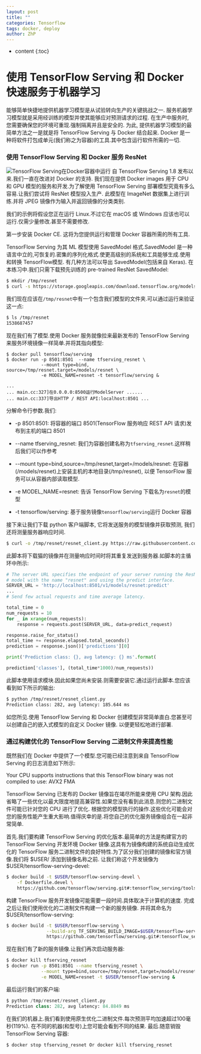 ```yaml
---
layout: post
title: ""
categories: Tensorflow
tags: docker, deploy
author: ZhP
---
```


* content
{:toc}

# 使用 TensorFlow Serving 和 Docker 快速服务于机器学习


能够简单快捷地提供机器学习模型是从试验转向生产的关键挑战之一. 服务机器学习模型就是采用经训练的模型并使其能够应对预测请求的过程. 在生产中服务时, 您需要确保您的环境可重现.强制隔离并且是安全的. 为此, 提供机器学习模型的最简单方法之一是就是将 TensorFlow Serving 与 Docker 结合起来. Docker 是一种将软件打包成单元(我们称之为容器)的工具.其中包含运行软件所需的一切.

### 使用 TensorFlow Serving 和 Docker 服务 ResNet

![TensorFlow Serving在Docker容器中运行]()
自 TensorFlow Serving 1.8 发布以来.我们一直在改进对 Docker 的支持. 我们现在提供 Docker images 用于 CPU 和 GPU 模型的服务和开发.为了解使用 TensorFlow Serving 部署模型究竟有多么容易.让我们尝试将 ResNet 模型投入生产. 此模型在 ImageNet 数据集上进行训练.并将 JPEG 镜像作为输入并返回镜像的分类类别.

我们的示例将假设您正在运行 Linux.不过它在 macOS 或 Windows 应该也可以运行.仅需少量修改.甚至不需要修改.

第一步安装 Docker CE. 这将为您提供运行和管理 Docker 容器所需的所有工具.

TensorFlow Serving 为其 ML 模型使用 SavedModel 格式.SavedModel 是一种语言中立的,可恢复的.密集的序列化格式.使更高级别的系统和工具能够生成.使用和转换 TensorFlow模型. 有几种方法可以导出 SavedModel(包括来自 Keras). 在本练习中.我们只需下载预先训练的 pre-trained ResNet SavedModel:

```bash
$ mkdir /tmp/resnet 
$ curl -s https://storage.googleapis.com/download.tensorflow.org/models/official/20181001_resnet/savedmodels/resnet_v2_fp32_savedmodel_NHWC_jpg.tar.gz | tar --strip-components=2 -C /tmp/resnet -xvz
```

我们现在应该在`/tmp/resnet`中有一个包含我们模型的文件夹.可以通过运行来验证这一点:

```bash
$ ls /tmp/resnet 
1538687457
```

现在我们有了模型.使用 Docker 服务就像拉来最新发布的 TensorFlow Serving 来服务环境镜像一样简单.并将其指向模型:

```
$ docker pull tensorflow/serving 
$ docker run -p 8501:8501  --name tfserving_resnet \ 
             --mount type=bind, source=/tmp/resnet.target=/models/resnet \ 
             -e MODEL_NAME=resnet -t tensorflow/serving &

... 
... main.cc:327]在0.0.0.0:8500运行ModelServer ...... 
... main.cc:337]导出HTTP / REST API:localhost:8501 ...
```

分解命令行参数.我们:

* -p 8501:8501: 将容器的端口 8501(TensorFlow 服务响应 REST API 请求)发布到主机的端口 8501

* --name tfserving_resnet: 我们为容器创建名称为`tfserving_resnet`.这样稍后我们可以作参考

* --mount type=bind,source=/tmp/resnet,target=/models/resnet: 在容器(/models/resnet)上安装主机的本地目录(/tmp/resnet), 以便 TensorFlow 服务可以从容器内部读取模型.

* -e MODEL_NAME=resnet: 告诉 TensorFlow Serving 下载名为`resnet`的模型

* -t tensorflow/serving: 基于服务镜像`tensorflow/serving`运行 Docker 容器

接下来让我们下载 python 客户端脚本, 它将发送服务的模型镜像并获取预测, 我们还将测量服务器响应时间.

```bash
$ curl -o /tmp/resnet/resnet_client.py https://raw.githubusercontent.com/tensorflow/serving/master/tensorflow_serving/example/resnet_client.py
```

此脚本将下载猫的镜像并在测量响应时间时将其重复发送到服务器.如脚本的主循环中所示:

```python
# The server URL specifies the endpoint of your server running the ResNet    
# model with the name "resnet" and using the predict interface.    
SERVER_URL = 'http://localhost:8501/v1/models/resnet:predict'    
...    
# Send few actual requests and time average latency.    

total_time = 0    
num_requests = 10    
for _ in xrange(num_requests):    
    response = requests.post(SERVER_URL, data=predict_request)    

response.raise_for_status()    
total_time += response.elapsed.total_seconds()    
prediction = response.json()['predictions'][0]    

print('Prediction class: {}, avg latency: {} ms'.format(    

prediction['classes'], (total_time*1000)/num_requests))    
```

此脚本使用请求模块.因此如果您尚未安装.则需要安装它.通过运行此脚本.您应该看到如下所示的输出:

```bash
$ python /tmp/resnet/resnet_client.py
Prediction class: 282, avg latency: 185.644 ms
```

如您所见.使用 TensorFlow Serving 和 Docker 创建模型非常简单直白.您甚至可以创建自己的嵌入式模型的自定义 Docker 镜像. 以便更轻松地进行部署.

### 通过构建优化的 TensorFlow Serving 二进制文件来提高性能

既然我们在 Docker 中提供了一个模型.您可能已经注意到来自 TensorFlow Serving 的日志消息如下所示:

Your CPU supports instructions that this TensorFlow binary was not compiled to use: AVX2 FMA

TensorFlow Serving 已发布的 Docker 镜像旨在竭尽所能来使用 CPU 架构.因此省略了一些优化以最大限度地提高兼容性.如果您没有看到此消息.则您的二进制文件可能已针对您的 CPU 进行了优化.
根据您的模型执行的操作.这些优化可能会对您的服务性能产生重大影响.值得庆幸的是.将您自己的优化服务镜像组合在一起非常简单.

首先.我们要构建 TensorFlow Serving 的优化版本.最简单的方法是构建官方的 TensorFlow Serving 开发环境 Docker 镜像.这具有为镜像构建的系统自动生成优化的 TensorFlow 服务二进制文件的良好特性.为了区分我们创建的镜像和官方镜像.我们将 $USER/ 添加到镜像名称之前.
让我们称这个开发镜像为 $USER/tensorflow-serving-devel:

```bash
$ docker build -t $USER/tensorflow-serving-devel \
    -f Dockerfile.devel \ 
    https://github.com/tensorflow/serving.git#:tensorflow_serving/tools/docker
```

构建 TensorFlow 服务开发镜像可能需要一段时间.具体取决于计算机的速度. 完成之后让我们使用优化的二进制文件构建一个新的服务镜像. 并将其命名为 $USER/tensorflow-serving:

```bash
$ docker build -t $USER/tensorflow-serving \
               --build-arg TF_SERVING_BUILD_IMAGE=$USER/tensorflow-serving-devel \ 
               https://github.com/tensorflow/serving.git#:tensorflow_serving/tools/docker
```

现在我们有了新的服务镜像.让我们再次启动服务器:

```bash
$ docker kill tfserving_resnet
$ docker run -p 8501:8501 --name tfserving_resnet \
             --mount type=bind,source=/tmp/resnet,target=/models/resnet \
             -e MODEL_NAME=resnet -t $USER/tensorflow-serving &
```

最后运行我们的客户端:
```python
$ python /tmp/resnet/resnet_client.py
Prediction class: 282, avg latency: 84.8849 ms
```

在我们的机器上.我们看到使用原生优化二进制文件.每次预测平均加速超过100毫秒(119%). 在不同的机器(和型号)上您可能会看到不同的结果.
最后.随意销毁 TensorFlow Serving 容器:

```bash
$ docker stop tfserving_resnet Or docker kill tfserving_resnet
```
```````````````````````````````````````````````````````````````````````````````````````````````````````````````````````````````````````````````````````````
